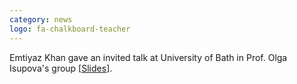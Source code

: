 ```yaml
---
category: news
logo: fa-chalkboard-teacher
---
```


Emtiyaz Khan gave an invited talk at University of Bath in Prof. Olga Isupova's group [<a href="https://emtiyaz.github.io/papers/Nov24_2022_UBath.pdf" target="_blank">Slides</a>].

